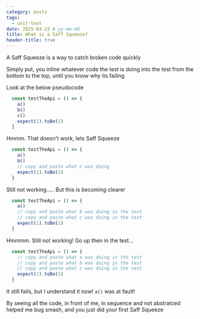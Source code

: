 ```yaml
---
category: posts
tags:
  - unit-test
date: 2025-03-23 # yy-mm-dd
title: What is a Saff Squeeze?
header-title: true
---
```


A Saff Squeeze is a way to catch broken code quickly

Simply put, you inline whatever code the test is doing into the test from the bottom to the top, until you know why its failing

Look at the below pseudocode

```js
  const testTheApi = () => {
    a()
    b()
    c()
    expect(1).toBe(1)
  }
```

Hmmm. That doesn't work, lets Saff Squeeze

```js
  const testTheApi = () => {
    a()
    b()
    // copy and paste what c was doing
    expect(1).toBe(1)
  }
```

Still not working..... But this is becoming clearer

```js
  const testTheApi = () => {
    a()
    // copy and paste what b was doing in the test
    // copy and paste what c was doing in the test
    expect(1).toBe(1)
  }
```

Hmmmm. Still not working! Go up then in the test...

```js
  const testTheApi = () => {
    // copy and paste what a was doing in the test
    // copy and paste what b was doing in the test
    // copy and paste what c was doing in the test
    expect(1).toBe(1)
  }
```

It still fails, but I understand it now! `a()` was at fault! 

By seeing all the code, in front of me, in sequence and not abstratced helped me bug smash, and you just did your first Saff Squeeze